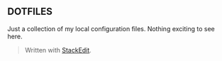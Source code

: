 ## DOTFILES ##
Just a collection of my local configuration files. Nothing exciting to see here.


> Written with [StackEdit](https://stackedit.io/).